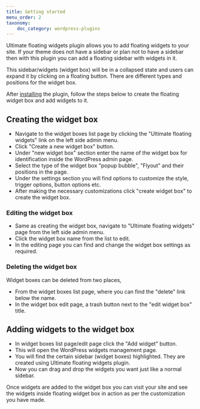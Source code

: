 ```yaml
---
title: Getting started
menu_order: 2
taxonomy:
    doc_category: wordpress-plugins
---
```


Ultimate floating widgets plugin allows you to add floating widgets to your site. If your theme does not have a sidebar or plan not to have a sidebar then with this plugin you can add a floating sidebar with widgets in it.

This sidebar/widgets (widget box) will be in a collapsed state and users can expand it by clicking on a floating button. There are different types and positions for the widget box.

After [installing](installation.md) the plugin, follow the steps below to create the floating widget box and add widgets to it.

## Creating the widget box

* Navigate to the widget boxes list page by clicking the "Ultimate floating widgets" link on the left side admin menu.
* Click "Create a new widget box" button.
* Under "new widget box" section enter the name of the widget box for identification inside the WordPress admin page.
* Select the type of the widget box "popup bubble", "Flyout" and their positions in the page.
* Under the settings section you will find options to customize the style, trigger options, button options etc.
* After making the necessary customizations click "create widget box" to create the widget box.

### Editing the widget box

* Same as creating the widget box, navigate to "Ultimate floating widgets" page from the left side admin menu.
* Click the widget box name from the list to edit.
* In the editing page you can find and change the widget box settings as required.

### Deleting the widget box

Widget boxes can be deleted from two places,

* From the widget boxes list page, where you can find the "delete" link below the name.
* In the widget box edit page, a trash button next to the "edit widget box" title.

## Adding widgets to the widget box

* In widget boxes list page/edit page click the "Add widget" button.
* This will open the WordPress widgets management page.
* You will find the certain sidebar (widget boxes) highlighted. They are created using Ultimate floating widgets plugin.
* Now you can drag and drop the widgets you want just like a normal sidebar.

Once widgets are added to the widget box you can visit your site and see the widgets inside floating widget box in action as per the customization you have made.